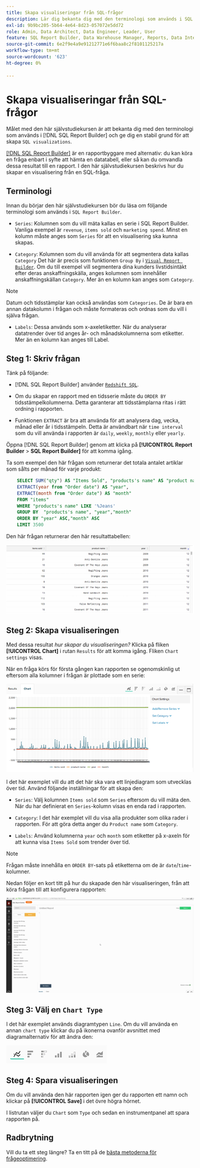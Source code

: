 ```yaml
---
title: Skapa visualiseringar från SQL-frågor
description: Lär dig bekanta dig med den terminologi som används i SQL Report Builder och ge dig en gedigen grund för att skapa SQL-visualiseringar.
exl-id: 9b9bc205-5b64-4e64-8d23-057072e5dd72
role: Admin, Data Architect, Data Engineer, Leader, User
feature: SQL Report Builder, Data Warehouse Manager, Reports, Data Integration
source-git-commit: 6e2f9e4a9e91212771e6f6baa8c2f8101125217a
workflow-type: tm+mt
source-wordcount: '623'
ht-degree: 0%

---
```


# Skapa visualiseringar från SQL-frågor

Målet med den här självstudiekursen är att bekanta dig med den terminologi som används i [!DNL SQL Report Builder] och ge dig en stabil grund för att skapa `SQL visualizations`.

[[!DNL SQL Report Builder]](../data-analyst/dev-reports/sql-rpt-bldr.md) är en rapportbyggare med alternativ: du kan köra en fråga enbart i syfte att hämta en datatabell, eller så kan du omvandla dessa resultat till en rapport. I den här självstudiekursen beskrivs hur du skapar en visualisering från en SQL-fråga.

## Terminologi

Innan du börjar den här självstudiekursen bör du läsa om följande terminologi som används i `SQL Report Builder`.

- `Series`: Kolumnen som du vill mäta kallas en serie i SQL Report Builder. Vanliga exempel är `revenue`, `items sold` och `marketing spend`. Minst en kolumn måste anges som `Series` för att en visualisering ska kunna skapas.

- `Category`: Kolumnen som du vill använda för att segmentera data kallas `Category` Det här är precis som funktionen `Group By` i [`Visual Report Builder`](../data-user/reports/ess-rpt-build-visual.md). Om du till exempel vill segmentera dina kunders livstidsintäkt efter deras anskaffningskälla, anges kolumnen som innehåller anskaffningskällan `Category`. Mer än en kolumn kan anges som `Category`.

>[!NOTE]
>
>Datum och tidsstämplar kan också användas som `Categories`. De är bara en annan datakolumn i frågan och måste formateras och ordnas som du vill i själva frågan.

- `Labels`: Dessa används som x-axeletiketter. När du analyserar datatrender över tid anges år- och månadskolumnerna som etiketter. Mer än en kolumn kan anges till Label.

## Steg 1: Skriv frågan

Tänk på följande:

- [!DNL SQL Report Builder] använder [`Redshift SQL`](https://docs.aws.amazon.com/redshift/latest/dg/c_redshift-and-postgres-sql.html).

- Om du skapar en rapport med en tidsserie måste du `ORDER BY` tidsstämpelkolumnerna. Detta garanterar att tidsstämplarna ritas i rätt ordning i rapporten.

- Funktionen `EXTRACT` är bra att använda för att analysera dag, vecka, månad eller år i tidsstämpeln. Detta är användbart när `time interval` som du vill använda i rapporten är `daily`, `weekly`, `monthly` eller `yearly`.

Öppna [!DNL SQL Report Builder] genom att klicka på **[!UICONTROL Report Builder** > **SQL Report Builder]** för att komma igång.

Ta som exempel den här frågan som returnerar det totala antalet artiklar som sålts per månad för varje produkt:

```sql
    SELECT SUM("qty") AS "Items Sold", "products's name" AS "product name",
    EXTRACT(year from "Order date") AS "year",
    EXTRACT(month from "Order date") AS "month"
    FROM "items"
    WHERE "products's name" LIKE '%Jeans'
    GROUP BY  "products's name", "year","month"
    ORDER BY "year" ASC,"month" ASC
    LIMIT 3500
```

Den här frågan returnerar den här resultattabellen:

![](../assets/SQL_results_table.png)

## Steg 2: Skapa visualiseringen

Med dessa resultat *hur skapar du visualiseringen?* Klicka på fliken **[!UICONTROL Chart]** i rutan `Results` för att komma igång. Fliken `Chart settings` visas.

När en fråga körs för första gången kan rapporten se ogenomskinlig ut eftersom alla kolumner i frågan är plottade som en serie:

![](../assets/SQL_initial_report_results.png)

I det här exemplet vill du att det här ska vara ett linjediagram som utvecklas över tid. Använd följande inställningar för att skapa den:

- `Series`: Välj kolumnen `Items sold` som `Series` eftersom du vill mäta den. När du har definierat en `Series`-kolumn visas en enda rad i rapporten.

- `Category`: I det här exemplet vill du visa alla produkter som olika rader i rapporten. För att göra detta anger du `Product name` som `Category`.

- `Labels`: Använd kolumnerna `year` och `month` som etiketter på x-axeln för att kunna visa `Items Sold` som trender över tid.

>[!NOTE]
>
>Frågan måste innehålla en `ORDER BY`-sats på etiketterna om de är `date`/`time`-kolumner.

Nedan följer en kort titt på hur du skapade den här visualiseringen, från att köra frågan till att konfigurera rapporten:

![](../assets/SQL_report_settings.gif)

## Steg 3: Välj en `Chart Type`

I det här exemplet används diagramtypen `Line`. Om du vill använda en annan `chart type` klickar du på ikonerna ovanför avsnittet med diagramalternativ för att ändra den:

![](../assets/Chart_types.png)

## Steg 4: Spara visualiseringen

Om du vill använda den här rapporten igen ger du rapporten ett namn och klickar på **[!UICONTROL Save]** i det övre högra hörnet.

I listrutan väljer du `Chart` som `Type` och sedan en instrumentpanel att spara rapporten på.

## Radbrytning

Vill du ta ett steg längre? Ta en titt på de [bästa metoderna för frågeoptimering](../best-practices/optimizing-your-sql-queries.md).
